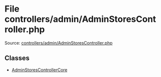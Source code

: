 File controllers/admin/AdminStoresController.php
=========

Source: [controllers/admin/AdminStoresController.php](https://github.com/PrestaShop/PrestaShop/blob/1.6.1.0/controllers/admin/AdminStoresController.php)


Classes
-------

* [AdminStoresControllerCore](class.AdminStoresControllerCore.md)


